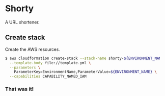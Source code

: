 # Shorty

A URL shortener.

## Create stack

Create the AWS resources.

```sh
$ aws cloudformation create-stack --stack-name shorty-${ENVIRONMENT_NAME} \
  --template-body file://template.yml \
  --parameters \
    ParameterKey=EnvironmentName,ParameterValue=${ENVIRONMENT_NAME} \
  --capabilities CAPABILITY_NAMED_IAM

```

### That was it!
